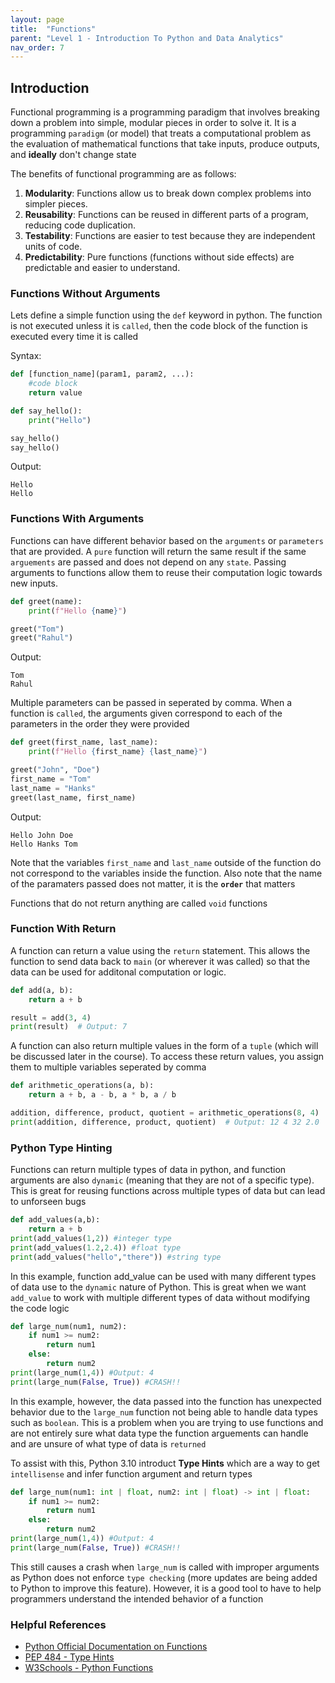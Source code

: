 ```yaml
---
layout: page
title:  "Functions"
parent: "Level 1 - Introduction To Python and Data Analytics"
nav_order: 7
---
```


## Introduction

Functional programming is a programming paradigm that involves breaking down a problem into simple, modular pieces in order to solve it. It is a programming `paradigm` (or model) that treats a computational problem as the evaluation of mathematical functions that take inputs, produce outputs, and **ideally** don't change state

The benefits of functional programming are as follows: 

1. **Modularity**: Functions allow us to break down complex problems into simpler pieces.
2. **Reusability**: Functions can be reused in different parts of a program, reducing code duplication.
3. **Testability**: Functions are easier to test because they are independent units of code.
4. **Predictability**: Pure functions (functions without side effects) are predictable and easier to understand.


### Functions Without Arguments

Lets define a simple function using the `def` keyword in python. The function is not executed unless it is `called`, then the code block of the function is executed every time it is called

Syntax:

```python
def [function_name](param1, param2, ...):
    #code block
    return value
```

```python
def say_hello():
    print("Hello")

say_hello()
say_hello()
```

Output:

```
Hello
Hello
```

### Functions With Arguments

Functions can have different behavior based on the `arguments` or `parameters` that are provided. A `pure` function will return the same result if the same `arguements` are passed and does not depend on any `state`. Passing arguments to functions allow them to reuse their computation logic towards new inputs.

```python
def greet(name):
    print(f"Hello {name}")

greet("Tom")
greet("Rahul")
```

Output:
```
Tom
Rahul
```

Multiple parameters can be passed in seperated by comma. When a function is `called`, the arguments given correspond to each of the parameters in the order they were provided

```python
def greet(first_name, last_name):
    print(f"Hello {first_name} {last_name}")

greet("John", "Doe")
first_name = "Tom"
last_name = "Hanks"
greet(last_name, first_name)
```

Output:
```
Hello John Doe
Hello Hanks Tom
```

Note that the variables `first_name` and `last_name` outside of the function do not correspond to the variables inside the function. Also note that the name of the paramaters passed does not matter, it is the **`order`** that matters

Functions that do not return anything are called `void` functions

### Function With Return

A function can return a value using the `return` statement. This allows the function to send data back to `main` (or wherever it was called) so that the data can be used for additonal computation or logic.

```python
def add(a, b):
    return a + b

result = add(3, 4)
print(result)  # Output: 7
```

A function can also return multiple values in the form of a `tuple` (which will be discussed later in the course). To access these return values, you assign them to multiple variables seperated by comma

```python
def arithmetic_operations(a, b):
    return a + b, a - b, a * b, a / b

addition, difference, product, quotient = arithmetic_operations(8, 4)
print(addition, difference, product, quotient)  # Output: 12 4 32 2.0
```

### Python Type Hinting
Functions can return multiple types of data in python, and function arguments are also `dynamic` (meaning that they are not of a specific type). This is great for reusing functions across multiple types of data but can lead to unforseen bugs

```python
def add_values(a,b):
    return a + b
print(add_values(1,2)) #integer type
print(add_values(1.2,2.4)) #float type
print(add_values("hello","there")) #string type
```

In this example, function add_value can be used with many different types of data use to the `dynamic` nature of Python. This is great when we want `add_value` to work with multiple different types of data without modifying the code logic

```python
def large_num(num1, num2):
    if num1 >= num2:
        return num1
    else:
        return num2
print(large_num(1,4)) #Output: 4
print(large_num(False, True)) #CRASH!!
```

In this example, however, the data passed into the function has unexpected behavior due to the `large_num` function not being able to handle data types such as `boolean`. This is a problem when you are trying to use functions and are not entirely sure what data type the function arguements can handle and are unsure of what type of data is `returned`

To assist with this, Python 3.10 introduct **Type Hints** which are a way to get `intellisense` and infer function argument and return types

```python
def large_num(num1: int | float, num2: int | float) -> int | float:
    if num1 >= num2:
        return num1
    else:
        return num2
print(large_num(1,4)) #Output: 4
print(large_num(False, True)) #CRASH!!
```

This still causes a crash when `large_num` is called with improper arguments as Python does not enforce `type checking` (more updates are being added to Python to improve this feature). However, it is a good tool to have to help programmers understand the intended behavior of a function

### Helpful References
* [Python Official Documentation on Functions](https://docs.python.org/3/tutorial/controlflow.html#defining-functions)
* [PEP 484 - Type Hints](https://peps.python.org/pep-0484/)
* [W3Schools - Python Functions](https://www.w3schools.com/python/python_functions.asp)